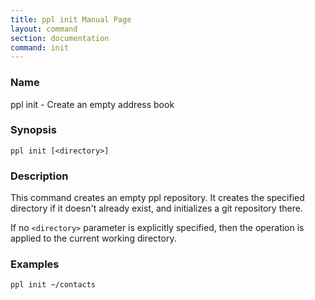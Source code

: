 ```yaml
---
title: ppl init Manual Page
layout: command
section: documentation
command: init
---
```


### Name

ppl init - Create an empty address book

### Synopsis

    ppl init [<directory>]

### Description

This command creates an empty ppl repository. It creates the specified directory
if it doesn't already exist, and initializes a git repository there.

If no `<directory>` parameter is explicitly specified, then the operation is
applied to the current working directory.

### Examples

    ppl init ~/contacts


